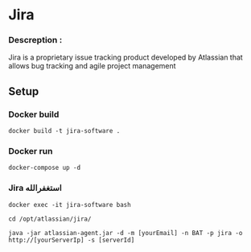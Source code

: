 # Jira

### Descreption :
Jira is a proprietary issue tracking product developed by Atlassian that allows bug tracking and agile project management

Setup
---

### Docker build
```
docker build -t jira-software .
```

### Docker run
```
docker-compose up -d
```

### Jira استغفرالله
```
docker exec -it jira-software bash

cd /opt/atlassian/jira/

java -jar atlassian-agent.jar -d -m [yourEmail] -n BAT -p jira -o http://[yourServerIp] -s [serverId]
```

